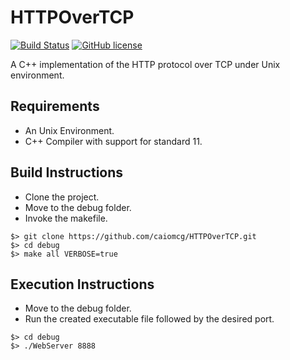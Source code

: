 # HTTPOverTCP

[![Build Status](https://travis-ci.org/caiomcg/HTTPOverTCP.svg?branch=master)](https://travis-ci.org/caiomcg/HTTPOverTCP)
[![GitHub license](https://img.shields.io/badge/license-MIT-blue.svg)](https://raw.githubusercontent.com/caiomcg/HTTPOverTCP/master/LICENSE)

A C++ implementation of the HTTP protocol over TCP under Unix environment.

## Requirements ##

* An Unix Environment.
* C++ Compiler with support for standard 11.

## Build Instructions ##

* Clone the project.
* Move to the debug folder.
* Invoke the makefile.

```
$> git clone https://github.com/caiomcg/HTTPOverTCP.git
$> cd debug
$> make all VERBOSE=true
```

## Execution Instructions ##
* Move to the debug folder.
* Run the created executable file followed by the desired port.

```
$> cd debug
$> ./WebServer 8888
```
